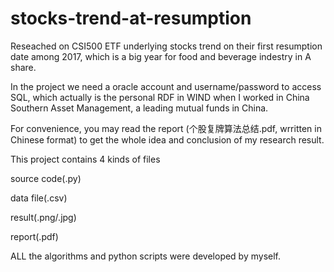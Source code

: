 # stocks-trend-at-resumption
Reseached on CSI500 ETF underlying stocks trend on their first resumption date among 2017, which is a big year for food and beverage indestry in A share.

In the project we need a oracle account and username/password to access SQL, which actually is the personal RDF in WIND when I worked in China Southern Asset Management, a leading mutual funds in China. 

For convenience, you may read the report (个股复牌算法总结.pdf, wrritten in Chinese format) to get the whole idea and conclusion of my research result.

This project contains 4 kinds of files

source code(.py)

data file(.csv)

result(.png/.jpg)

report(.pdf)

ALL the algorithms and python scripts were developed by myself.

